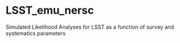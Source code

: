 # LSST_emu_nersc
Simulated Likelihood Analyses for LSST as a function of survey and systematics parameters
